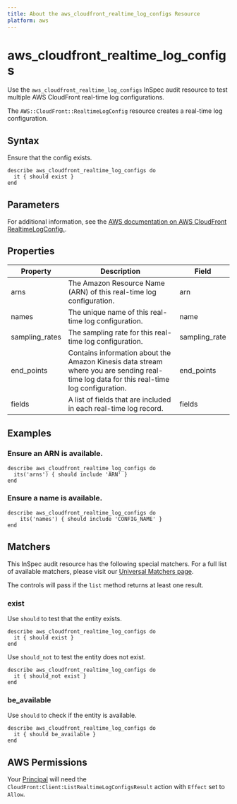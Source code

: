 ```yaml
---
title: About the aws_cloudfront_realtime_log_configs Resource
platform: aws
---
```


# aws_cloudfront_realtime_log_configs

Use the `aws_cloudfront_realtime_log_configs` InSpec audit resource to test multiple AWS CloudFront real-time log configurations.

The `AWS::CloudFront::RealtimeLogConfig` resource creates a real-time log configuration.

## Syntax

Ensure that the config exists.

    describe aws_cloudfront_realtime_log_configs do
      it { should exist }
    end

## Parameters

For additional information, see the [AWS documentation on AWS CloudFront RealtimeLogConfig.](https://docs.aws.amazon.com/AWSCloudFormation/latest/UserGuide/aws-resource-cloudfront-realtimelogconfig.html).

## Properties

| Property | Description | Field |
| --- | --- | --- |
| arns | The Amazon Resource Name (ARN) of this real-time log configuration. | arn |
| names | The unique name of this real-time log configuration. | name |
| sampling_rates | The sampling rate for this real-time log configuration. | sampling_rate |
| end_points | Contains information about the Amazon Kinesis data stream where you are sending real-time log data for this real-time log configuration. | end_points |
| fields | A list of fields that are included in each real-time log record. | fields |

## Examples

### Ensure an ARN is available.

    describe aws_cloudfront_realtime_log_configs do
      its('arns') { should include 'ARN' }
    end

### Ensure a name is available.

    describe aws_cloudfront_realtime_log_configs do
        its('names') { should include 'CONFIG_NAME' }
    end

## Matchers

This InSpec audit resource has the following special matchers. For a full list of available matchers, please visit our [Universal Matchers page](https://www.inspec.io/docs/reference/matchers/).

The controls will pass if the `list` method returns at least one result.

### exist

Use `should` to test that the entity exists.

    describe aws_cloudfront_realtime_log_configs do
      it { should exist }
    end

Use `should_not` to test the entity does not exist.

    describe aws_cloudfront_realtime_log_configs do
      it { should_not exist }
    end

### be_available

Use `should` to check if the entity is available.

    describe aws_cloudfront_realtime_log_configs do
      it { should be_available }
    end

## AWS Permissions

Your [Principal](https://docs.aws.amazon.com/IAM/latest/UserGuide/intro-structure.html#intro-structure-principal) will need the `CloudFront:Client:ListRealtimeLogConfigsResult` action with `Effect` set to `Allow`.
